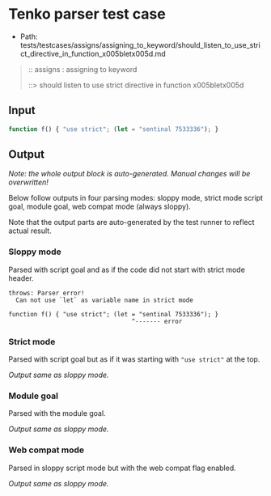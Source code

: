 # Tenko parser test case

- Path: tests/testcases/assigns/assigning_to_keyword/should_listen_to_use_strict_directive_in_function_x005bletx005d.md

> :: assigns : assigning to keyword
>
> ::> should listen to use strict directive in function x005bletx005d

## Input

`````js
function f() { "use strict"; (let = "sentinal 7533336"); }
`````

## Output

_Note: the whole output block is auto-generated. Manual changes will be overwritten!_

Below follow outputs in four parsing modes: sloppy mode, strict mode script goal, module goal, web compat mode (always sloppy).

Note that the output parts are auto-generated by the test runner to reflect actual result.

### Sloppy mode

Parsed with script goal and as if the code did not start with strict mode header.

`````
throws: Parser error!
  Can not use `let` as variable name in strict mode

function f() { "use strict"; (let = "sentinal 7533336"); }
                                  ^------- error
`````

### Strict mode

Parsed with script goal but as if it was starting with `"use strict"` at the top.

_Output same as sloppy mode._

### Module goal

Parsed with the module goal.

_Output same as sloppy mode._

### Web compat mode

Parsed in sloppy script mode but with the web compat flag enabled.

_Output same as sloppy mode._
